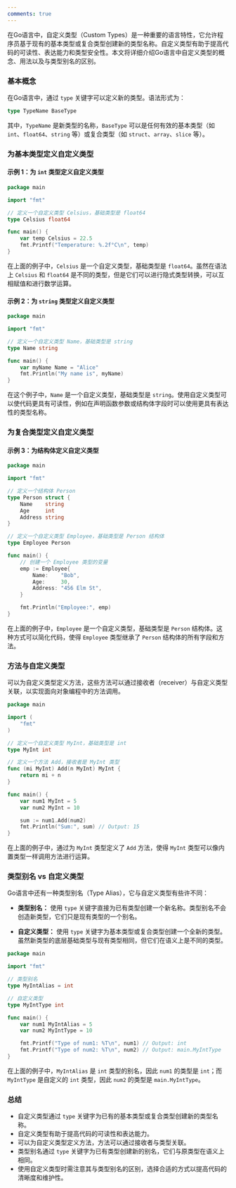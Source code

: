 ```yaml
---
comments: true
---
```


在Go语言中，自定义类型（Custom Types）是一种重要的语言特性，它允许程序员基于现有的基本类型或复合类型创建新的类型名称。自定义类型有助于提高代码的可读性、表达能力和类型安全性。本文将详细介绍Go语言中自定义类型的概念、用法以及与类型别名的区别。

### 基本概念

在Go语言中，通过 `type` 关键字可以定义新的类型。语法形式为：

```go
type TypeName BaseType
```

其中，`TypeName` 是新类型的名称，`BaseType` 可以是任何有效的基本类型（如 `int`、`float64`、`string` 等）或复合类型（如 `struct`、`array`、`slice` 等）。

### 为基本类型定义自定义类型

#### 示例 1：为 `int` 类型定义自定义类型

```go
package main

import "fmt"

// 定义一个自定义类型 Celsius，基础类型是 float64
type Celsius float64

func main() {
    var temp Celsius = 22.5
    fmt.Printf("Temperature: %.2f°C\n", temp)
}
```

在上面的例子中，`Celsius` 是一个自定义类型，基础类型是 `float64`。虽然在语法上 `Celsius` 和 `float64` 是不同的类型，但是它们可以进行隐式类型转换，可以互相赋值和进行数学运算。

#### 示例 2：为 `string` 类型定义自定义类型

```go
package main

import "fmt"

// 定义一个自定义类型 Name，基础类型是 string
type Name string

func main() {
    var myName Name = "Alice"
    fmt.Println("My name is", myName)
}
```

在这个例子中，`Name` 是一个自定义类型，基础类型是 `string`。使用自定义类型可以使代码更具有可读性，例如在声明函数参数或结构体字段时可以使用更具有表达性的类型名称。

### 为复合类型定义自定义类型

#### 示例 3：为结构体定义自定义类型

```go
package main

import "fmt"

// 定义一个结构体 Person
type Person struct {
    Name    string
    Age     int
    Address string
}

// 定义一个自定义类型 Employee，基础类型是 Person 结构体
type Employee Person

func main() {
    // 创建一个 Employee 类型的变量
    emp := Employee{
        Name:    "Bob",
        Age:     30,
        Address: "456 Elm St",
    }

    fmt.Println("Employee:", emp)
}
```

在上面的例子中，`Employee` 是一个自定义类型，基础类型是 `Person` 结构体。这种方式可以简化代码，使得 `Employee` 类型继承了 `Person` 结构体的所有字段和方法。

### 方法与自定义类型

可以为自定义类型定义方法，这些方法可以通过接收者（receiver）与自定义类型关联，以实现面向对象编程中的方法调用。

```go
package main

import (
    "fmt"
)

// 定义一个自定义类型 MyInt，基础类型是 int
type MyInt int

// 定义一个方法 Add，接收者是 MyInt 类型
func (mi MyInt) Add(n MyInt) MyInt {
    return mi + n
}

func main() {
    var num1 MyInt = 5
    var num2 MyInt = 10

    sum := num1.Add(num2)
    fmt.Println("Sum:", sum) // Output: 15
}
```

在上面的例子中，通过为 `MyInt` 类型定义了 `Add` 方法，使得 `MyInt` 类型可以像内置类型一样调用方法进行运算。

### 类型别名 vs 自定义类型

Go语言中还有一种类型别名（Type Alias），它与自定义类型有些许不同：

- **类型别名：** 使用 `type` 关键字直接为已有类型创建一个新名称。类型别名不会创造新类型，它们只是现有类型的一个别名。
  
- **自定义类型：** 使用 `type` 关键字为基本类型或复合类型创建一个全新的类型。虽然新类型的底层基础类型与现有类型相同，但它们在语义上是不同的类型。

```go
package main

import "fmt"

// 类型别名
type MyIntAlias = int

// 自定义类型
type MyIntType int

func main() {
    var num1 MyIntAlias = 5
    var num2 MyIntType = 10

    fmt.Printf("Type of num1: %T\n", num1) // Output: int
    fmt.Printf("Type of num2: %T\n", num2) // Output: main.MyIntType
}
```

在上面的例子中，`MyIntAlias` 是 `int` 类型的别名，因此 `num1` 的类型是 `int`；而 `MyIntType` 是自定义的 `int` 类型，因此 `num2` 的类型是 `main.MyIntType`。

### 总结

- 自定义类型通过 `type` 关键字为已有的基本类型或复合类型创建新的类型名称。
- 自定义类型有助于提高代码的可读性和表达能力。
- 可以为自定义类型定义方法，方法可以通过接收者与类型关联。
- 类型别名通过 `type` 关键字为已有类型创建新的别名，它们与原类型在语义上相同。
- 使用自定义类型时需注意其与类型别名的区别，选择合适的方式以提高代码的清晰度和维护性。
